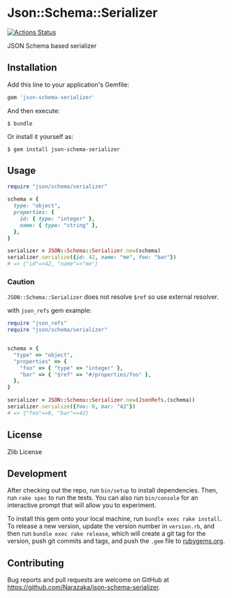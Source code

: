 # Json::Schema::Serializer

[![Actions Status](https://github.com/Narazaka/json-schema-serializer/workflows/ruby/badge.svg)](https://github.com/Narazaka/json-schema-serializer/actions)

JSON Schema based serializer

## Installation

Add this line to your application's Gemfile:

```ruby
gem 'json-schema-serializer'
```

And then execute:

    $ bundle

Or install it yourself as:

    $ gem install json-schema-serializer

## Usage

```ruby
require "json/schema/serializer"

schema = {
  type: "object",
  properties: {
    id: { type: "integer" },
    name: { type: "string" },
  },
}

serializer = JSON::Schema::Serializer.new(schema)
serializer.serialize({id: 42, name: "me", foo: "bar"})
# => {"id"=>42, "name"=>"me"}
```

### Caution

`JSON::Schema::Serializer` does not resolve `$ref` so use external resolver.

with `json_refs` gem example:

```ruby
require "json_refs"
require "json/schema/serializer"


schema = {
  "type" => "object",
  "properties" => {
    "foo" => { "type" => "integer" },
    "bar" => { "$ref" => "#/properties/foo" },
  },
}

serializer = JSON::Schema::Serializer.new(JsonRefs.(schema))
serializer.serialize({foo: 0, bar: "42"})
# => {"foo"=>0, "bar"=>42}
```

## License

Zlib License

## Development

After checking out the repo, run `bin/setup` to install dependencies. Then, run `rake spec` to run the tests. You can also run `bin/console` for an interactive prompt that will allow you to experiment.

To install this gem onto your local machine, run `bundle exec rake install`. To release a new version, update the version number in `version.rb`, and then run `bundle exec rake release`, which will create a git tag for the version, push git commits and tags, and push the `.gem` file to [rubygems.org](https://rubygems.org).

## Contributing

Bug reports and pull requests are welcome on GitHub at https://github.com/Narazaka/json-schema-serializer.
